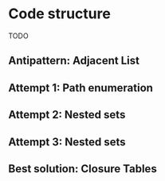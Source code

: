 # Code structure

TODO

## Antipattern: Adjacent List

## Attempt 1: Path enumeration

## Attempt 2: Nested sets

## Attempt 3: Nested sets

## Best solution: Closure Tables
